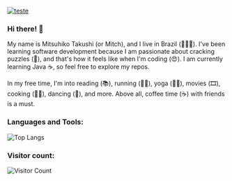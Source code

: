 [![teste](https://user-images.githubusercontent.com/37448340/87267194-5a2c8c80-c49d-11ea-95a5-993860580961.png)](https://www.linkedin.com/in/mitsuhiko/)

### Hi there! 🤩

My name is Mitsuhiko Takushi (or Mitch), and I live in Brazil (💚💛💙). I've been learning software development because I am passionate about cracking puzzles (🧩), and that's how it feels like when I'm coding (😍). I am currently learning Java ☕, so feel free to explore my repos.

In my free time, I'm into reading (📚), running (🏃‍♂️), yoga (🧘‍♂️), movies (🎞️), cooking (👨‍🍳), dancing (🎵), and more. Above all, coffee time (☕) with friends is a must. 


### Languages and Tools:
![Top Langs](https://github-readme-stats.vercel.app/api/top-langs/?username=matsuboshi&langs_count=8&theme=radical)

### Visitor count:
![Visitor Count](https://profile-counter.glitch.me/matsuboshi/count.svg)
